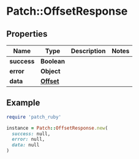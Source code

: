 # Patch::OffsetResponse

## Properties

| Name | Type | Description | Notes |
| ---- | ---- | ----------- | ----- |
| **success** | **Boolean** |  |  |
| **error** | **Object** |  |  |
| **data** | [**Offset**](Offset.md) |  |  |

## Example

```ruby
require 'patch_ruby'

instance = Patch::OffsetResponse.new(
  success: null,
  error: null,
  data: null
)
```

